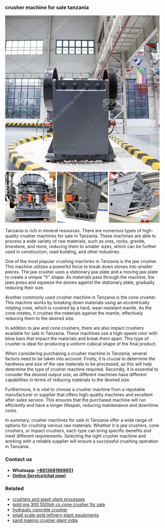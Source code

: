 <h3>crusher machine for sale tanzania</h3><img src='1704791457.jpg' alt=''><p>Tanzania is rich in mineral resources. There are numerous types of high-quality crusher machines for sale in Tanzania. These machines are able to process a wide variety of raw materials, such as ores, rocks, granite, limestone, and more, reducing them to smaller sizes, which can be further used in construction, road building, and other industries.</p><p>One of the most popular crushing machines in Tanzania is the jaw crusher. This machine utilizes a powerful force to break down stones into smaller pieces. The jaw crusher uses a stationary jaw plate and a moving jaw plate to create a unique “V” shape. As materials pass through the machine, the jaws press and squeeze the stones against the stationary plate, gradually reducing their size.</p><p>Another commonly used crusher machine in Tanzania is the cone crusher. This machine works by breaking down materials using an eccentrically rotating cone, which is covered by a hard, wear-resistant mantle. As the cone rotates, it crushes the materials against the mantle, effectively reducing them to the desired size.</p><p>In addition to jaw and cone crushers, there are also impact crushers available for sale in Tanzania. These machines use a high-speed rotor with blow bars that impact the materials and break them apart. This type of crusher is ideal for producing a uniform cubical shape of the final product.</p><p>When considering purchasing a crusher machine in Tanzania, several factors need to be taken into account. Firstly, it is crucial to determine the hardness and size of the raw materials to be processed, as this will help determine the type of crusher machine required. Secondly, it is essential to consider the desired output size, as different machines have different capabilities in terms of reducing materials to the desired size.</p><p>Furthermore, it is vital to choose a crusher machine from a reputable manufacturer or supplier that offers high-quality machines and excellent after-sales service. This ensures that the purchased machine will run efficiently and have a longer lifespan, reducing maintenance and downtime costs.</p><p>In summary, crusher machines for sale in Tanzania offer a wide range of options for crushing various raw materials. Whether it is jaw crushers, cone crushers, or impact crushers, each type can bring specific benefits and meet different requirements. Selecting the right crusher machine and working with a reliable supplier will ensure a successful crushing operation in Tanzania.</p><h3>Contact us</h3><ul><li><strong>Whatsapp:&nbsp;<a href="https://wa.me/8613661969651">+8613661969651</a></strong></li><li><a href="https://swt.shibang-china.com/?git&amp;zhl&amp;crusher machine for sale tanzania"><strong>Online Service(chat now)</strong></a></li></ul><h3>Related</h3><ul><li><a href='crushers and wash plant processes.md'>crushers and wash plant processes</a></li><li><a href='gold ore 300 550tph cs cone crusher for sale.md'>gold ore 300 550tph cs cone crusher for sale</a></li><li><a href='hydraulic concrete crusher.md'>hydraulic concrete crusher</a></li><li><a href='small scale gold refinery plant equipments.md'>small scale gold refinery plant equipments</a></li><li><a href='sand making crusher plant india.md'>sand making crusher plant india</a></li></ul>